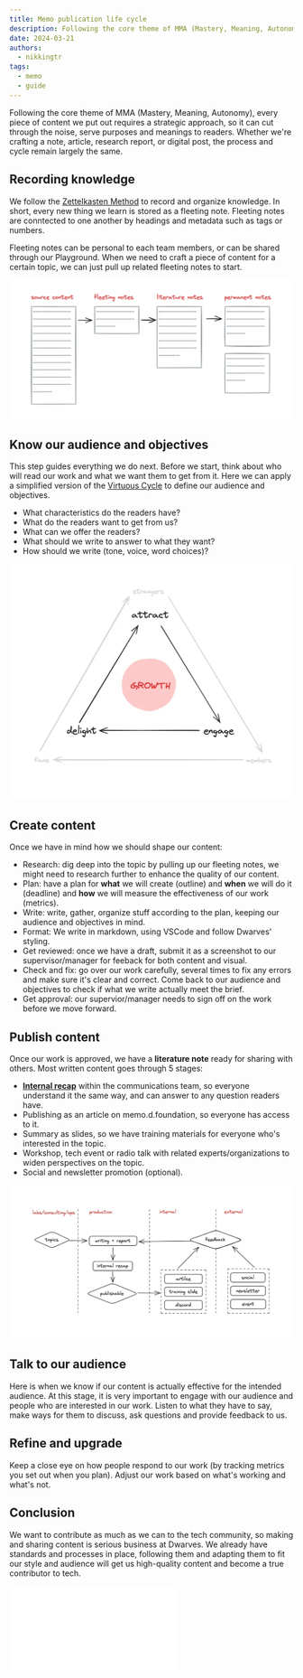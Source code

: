 ```yaml
---
title: Memo publication life cycle
description: Following the core theme of MMA (Mastery, Meaning, Autonomy), every piece of content we put out requires a strategic approach, so it can cut through the noise, serve purposes and meanings to readers.
date: 2024-03-21
authors:
  - nikkingtr
tags:
  - memo
  - guide
---
```


Following the core theme of MMA (Mastery, Meaning, Autonomy), every piece of content we put out requires a strategic approach, so it can cut through the noise, serve purposes and meanings to readers.
Whether we're crafting a note, article, research report, or digital post, the process and cycle remain largely the same.

## Recording knowledge

We follow the [Zettelkasten Method]() to record and organize knowledge. In short, every new thing we learn is stored as a fleeting note. Fleeting notes are conntected to one another by headings and metadata such as tags or numbers.

Fleeting notes can be personal to each team members, or can be shared through our Playground. When we need to craft a piece of content for a certain topic, we can just pull up related fleeting notes to start.

![](assets/lifecycle-of-a-publication-20240329170011754.webp)

## Know our audience and objectives

This step guides everything we do next. Before we start, think about who will read our work and what we want them to get from it. Here we can apply a simplified version of the [Virtuous Cycle](https://fourweekmba.com/virtuous-cycle/) to define our audience and objectives.

- What characteristics do the readers have?
- What do the readers want to get from us?
- What can we offer the readers?
- What should we write to answer to what they want?
- How should we write (tone, voice, word choices)?

![](assets/lifecycle-of-a-publication-20240329170000789.webp)

## Create content

Once we have in mind how we should shape our content:

- Research: dig deep into the topic by pulling up our fleeting notes, we might need to research further to enhance the quality of our content.
- Plan: have a plan for **what** we will create (outline) and **when** we will do it (deadline) and **how** we will measure the effectiveness of our work (metrics).
- Write: write, gather, organize stuff according to the plan, keeping our audience and objectives in mind.
- Format: We write in markdown, using VSCode and follow Dwarves' styling.
- Get reviewed: once we have a draft, submit it as a screenshot to our supervisor/manager for feeback for both content and visual.
- Check and fix: go over our work carefully, several times to fix any errors and make sure it's clear and correct. Come back to our audience and objectives to check if what we write actually meet the brief.
- Get approval: our supervior/manager needs to sign off on the work before we move forward.

## Publish content

Once our work is approved, we have a **literature note** ready for sharing with others. Most written content goes through 5 stages:

- [**Internal recap**]() within the communications team, so everyone understand it the same way, and can answer to any question readers have.
- Publishing as an article on memo.d.foundation, so everyone has access to it.
- Summary as slides, so we have training materials for everyone who's interested in the topic.
- Workshop, tech event or radio talk with related experts/organizations to widen perspectives on the topic.
- Social and newsletter promotion (optional).

![](assets/lifecycle-of-a-publication_pasted-image-20240404170305.webp)

## Talk to our audience

Here is when we know if our content is actually effective for the intended audience. At this stage, it is very important to engage with our audience and people who are interested in our work. Listen to what they have to say, make ways for them to discuss, ask questions and provide feedback to us.

## Refine and upgrade

Keep a close eye on how people respond to our work (by tracking metrics you set out when you plan). Adjust our work based on what's working and what's not.

## Conclusion

We want to contribute as much as we can to the tech community, so making and sharing content is serious business at Dwarves.
We already have standards and processes in place, following them and adapting them to fit our style and audience will get us high-quality content and become a true contributor to tech.

![](assets/lifecycle-of-a-publication.pdf)
